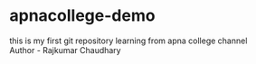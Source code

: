 # apnacollege-demo
this is my first git repository learning from apna college channel
<br>
Author - Rajkumar Chaudhary
 